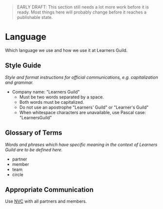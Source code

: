 > EARLY DRAFT: This section still needs a lot more work before it is ready. Most things here will probably change before it reaches a publishable state.

# Language

Which language we use and how we use it at Learners Guild.

## Style Guide

_Style and format instructions for official communications, e.g. capitalization and grammar._

- Company name: "Learners Guild"
  - Must be two words separated by a space.
  - Both words must be capitalized.
  - Do not use an apostrophe "Learners' Guild" or "Learner's Guild"
  - When whitespace characters are unavailable, use Pascal case: "LearnersGuild"

## Glossary of Terms

_Words and phrases which have specific meaning in the context of Learners Guild are to be defined here._

- partner
- member
- team
- circle

## Appropriate Communication

Use [NVC][nvc] with all partners and members.

[nvc]: https://en.wikipedia.org/wiki/Nonviolent_Communication
